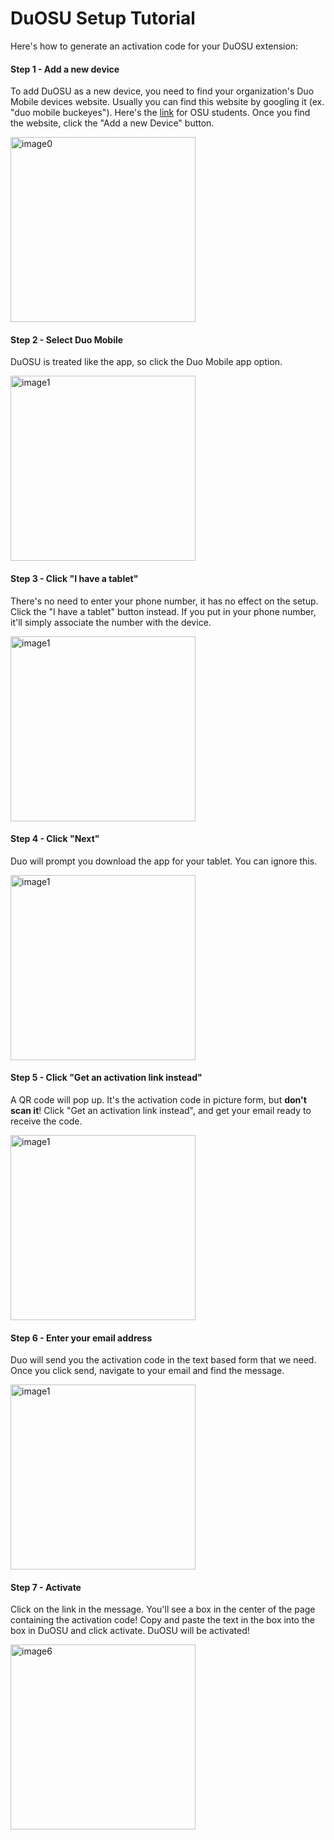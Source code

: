 # DuOSU Setup Tutorial
Here's how to generate an activation code for your DuOSU extension:

#### Step 1 - Add a new device

To add DuOSU as a new device, you need to find your organization's Duo Mobile devices website.
Usually you can find this website by googling it (ex. "duo mobile buckeyes"). Here's the [link](https://osu.login.duosecurity.com/devices?link_clicked=true/) for OSU students.
Once you find the website, click the "Add a new Device" button.

<img width="296" alt="image0" src="https://user-images.githubusercontent.com/45902499/234158270-328b5722-8dc2-4822-87a0-8c7d24545c7f.PNG">

#### Step 2 - Select Duo Mobile

DuOSU is treated like the app, so click the Duo Mobile app option.

<img width="296" alt="image1" src="https://user-images.githubusercontent.com/45902499/234158296-7334a1cc-258c-4a83-9c84-9caf4d2be4be.png">

#### Step 3 - Click "I have a tablet"

There's no need to enter your phone number, it has no effect on the setup. Click the "I have a tablet" button instead.
If you put in your phone number, it'll simply associate the number with the device.

<img width="296" alt="image1" src="https://user-images.githubusercontent.com/45902499/234158309-faebbc54-9cde-453d-8814-9115d722b2af.png">

#### Step 4 - Click "Next"

Duo will prompt you download the app for your tablet. You can ignore this.

<img width="296" alt="image1" src="https://user-images.githubusercontent.com/45902499/234158331-9d881bb0-b3f1-453c-a1ef-137edbdd0851.png">

#### Step 5 - Click "Get an activation link instead"

A QR code will pop up. It's the activation code in picture form, but **don't scan it**!
Click "Get an activation link instead", and get your email ready to receive the code.

<img width="296" alt="image1" src="https://user-images.githubusercontent.com/45902499/234158349-4ac7cbcd-5a27-4442-9243-88ce8a56c774.png">

#### Step 6 - Enter your email address

Duo will send you the activation code in the text based form that we need. Once you click send, navigate to your email and find the message.

<img width="296" alt="image1" src="https://user-images.githubusercontent.com/45902499/234158382-0df5ba67-5409-43c4-a306-05a0694972b1.png">

#### Step 7 - Activate

Click on the link in the message. You'll see a box in the center of the page containing the activation code!
Copy and paste the text in the box into the box in DuOSU and click activate. DuOSU will be activated!

<img width="296" alt="image6" src="https://user-images.githubusercontent.com/45902499/234158524-2d7e5a45-d795-49df-bfb5-79959ed5dacf.PNG">
